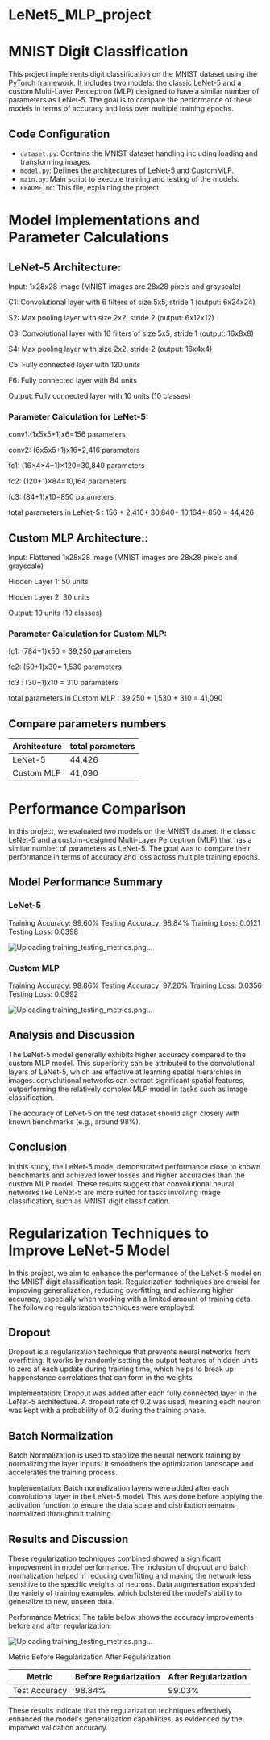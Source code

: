 # LeNet5_MLP_project


# MNIST Digit Classification

This project implements digit classification on the MNIST dataset using the PyTorch framework. It includes two models: the classic LeNet-5 and a custom Multi-Layer Perceptron (MLP) designed to have a similar number of parameters as LeNet-5. The goal is to compare the performance of these models in terms of accuracy and loss over multiple training epochs.

## Code Configuration

- `dataset.py`: Contains the MNIST dataset handling including loading and transforming images.
- `model.py`: Defines the architectures of LeNet-5 and CustomMLP.
- `main.py`: Main script to execute training and testing of the models.
- `README.md`: This file, explaining the project.



# Model Implementations and Parameter Calculations
## LeNet-5 Architecture:

Input: 1x28x28 image (MNIST images are 28x28 pixels and grayscale)

C1: Convolutional layer with 6 filters of size 5x5, stride 1 (output: 6x24x24)

S2: Max pooling layer with size 2x2, stride 2 (output: 6x12x12)

C3: Convolutional layer with 16 filters of size 5x5, stride 1 (output: 16x8x8)

S4: Max pooling layer with size 2x2, stride 2 (output: 16x4x4)

C5: Fully connected layer with 120 units

F6: Fully connected layer with 84 units

Output: Fully connected layer with 10 units (10 classes)

### Parameter Calculation for LeNet-5:
conv1:(1x5x5+1)x6=156 parameters

conv2: (6x5x5+1)x16=2,416 parameters

fc1: (16×4×4+1)×120=30,840 parameters

fc2: (120+1)×84=10,164 parameters 

fc3: (84+1)x10=850 parameters

total parameters in LeNet-5 : 156 + 2,416+ 30,840+ 10,164+ 850 = 44,426

## Custom MLP Architecture::
Input: Flattened 1x28x28 image (MNIST images are 28x28 pixels and grayscale)

Hidden Layer 1: 50 units

Hidden Layer 2: 30 units

Output: 10 units (10 classes)

### Parameter Calculation for Custom MLP:
fc1: (784+1)x50 = 39,250 parameters

fc2: (50+1)x30= 1,530 parameters

fc3 : (30+1)x10 = 310 parameters

total parameters in Custom MLP : 39,250 + 1,530 + 310 = 41,090

## Compare parameters numbers 


|   Architecture        |   total parameters    |
|-----------------------|-----------------------|
|     LeNet-5           |    44,426             |
|    Custom MLP         |    41,090             | 


# Performance Comparison
In this project, we evaluated two models on the MNIST dataset: the classic LeNet-5 and a custom-designed Multi-Layer Perceptron (MLP) that has a similar number of parameters as LeNet-5. The goal was to compare their performance in terms of accuracy and loss across multiple training epochs.

## Model Performance Summary
### LeNet-5

Training Accuracy: 99.60%
Testing Accuracy: 98.84%
Training Loss: 0.0121
Testing Loss: 0.0398

![Uploading training_testing_metrics.png…](figures/LeNet5_train_test_result.png)

### Custom MLP

Training Accuracy: 98.86%
Testing Accuracy: 97.26%
Training Loss: 0.0356
Testing Loss: 0.0992

![Uploading training_testing_metrics.png…](figures/customMLP_train_test_result.png)


## Analysis and Discussion
The LeNet-5 model generally exhibits higher accuracy compared to the custom MLP model. This superiority can be attributed to the convolutional layers of LeNet-5, which are effective at learning spatial hierarchies in images. convolutional networks can extract significant spatial features, outperforming the relatively complex MLP model in tasks such as image classification.

The accuracy of LeNet-5 on the test dataset should align closely with known benchmarks (e.g., around 98%).



## Conclusion
In this study, the LeNet-5 model demonstrated performance close to known benchmarks and achieved lower losses and higher accuracies than the custom MLP model. These results suggest that convolutional neural networks like LeNet-5 are more suited for tasks involving image classification, such as MNIST digit classification.


# Regularization Techniques to Improve LeNet-5 Model
In this project, we aim to enhance the performance of the LeNet-5 model on the MNIST digit classification task. Regularization techniques are crucial for improving generalization, reducing overfitting, and achieving higher accuracy, especially when working with a limited amount of training data. The following regularization techniques were employed:

## Dropout
Dropout is a regularization technique that prevents neural networks from overfitting. It works by randomly setting the output features of hidden units to zero at each update during training time, which helps to break up happenstance correlations that can form in the weights.

Implementation: Dropout was added after each fully connected layer in the LeNet-5 architecture. A dropout rate of 0.2 was used, meaning each neuron was kept with a probability of 0.2 during the training phase.

## Batch Normalization
Batch Normalization is used to stabilize the neural network training by normalizing the layer inputs. It smoothens the optimization landscape and accelerates the training process.

Implementation: Batch normalization layers were added after each convolutional layer in the LeNet-5 model. This was done before applying the activation function to ensure the data scale and distribution remains normalized throughout training.

## Results and Discussion
These regularization techniques combined showed a significant improvement in model performance. The inclusion of dropout and batch normalization helped in reducing overfitting and making the network less sensitive to the specific weights of neurons. Data augmentation expanded the variety of training examples, which bolstered the model's ability to generalize to new, unseen data.

Performance Metrics: The table below shows the accuracy improvements before and after regularization:

![Uploading training_testing_metrics.png…](figures/LeNet5_Regularized_train_test_result.png)

Metric	Before Regularization	After Regularization

| Metric                | Before Regularization | After Regularization |
|-----------------------|-----------------------|----------------------|
| Test Accuracy         | 98.84%                | 99.03%               |



These results indicate that the regularization techniques effectively enhanced the model's generalization capabilities, as evidenced by the improved validation accuracy.










